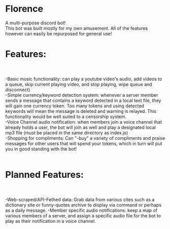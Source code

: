 # Florence
A multi-purpose discord bot!  
This bot was built mostly for my own amusement. All of the features however can easily be repurposed for general use!    
# Features:<br><br>  
-Basic music functionality: can play a youtube video's audio, add videos to a queue, skip current playing video, and stop playing, wipe queue and disconnect)<br>
-Simple currency/keyword detection system: whenever a server member sends a message that contains a keyword detected in a local text file, they will gain one currency token. Too many tokens and using detected keywords will mean the message is deleted and warning is relayed. This functionality would be well suited to a censorship
system.<br>
-Voice Channel audio notification: when members join a voice channel that already holds a user, the bot will join as well and play a designated local mp3 file (must be placed in the same directory as index.js)<br>
-Shopping for compliments: Can "-buy" a variety of compliments and praise messages for other users that will spend your tokens, which in turn will put you in good standing with the bot!<br><br>     
# Planned Features:<br><br>
-Web-scraped/API-Fethed data: Grab data from various cites such as a dictionary site or funny-quotes archive to 
display via command or perhaps as a daily message.
-Member specific audio notifications: keep a map of various members of a server, and assign a specific audio file for the bot to play as their notification in a voice channel.
